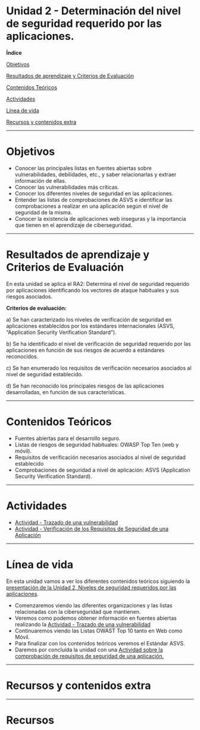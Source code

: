 # Unidad 2 - Determinación del nivel de seguridad requerido por las aplicaciones.


**Índice**

[Objetivos](#objetivos)

[Resultados de aprendizaje y Criterios de Evaluación](#resultados-de-aprendizaje-y-criterios-de-evaluación)

[Contenidos Teóricos](#contenidos-teóricos)

[Actividades](#actividades)

[Línea de vida](#línea-de-vida)

[Recursos y contenidos extra](#recursos-y-contenidos-extra)

---
# Objetivos

- Conocer las principales listas en fuentes abiertas sobre vulnerabilidades, debilidades, etc.,  y saber relacionarlas y  extraer información de ellas.
- Conocer las vulnerabilidades más críticas.
- Conocer los diferentes niveles de seguridad en las aplicaciones.
- Entender las listas de comprobaciones de ASVS e identificar las comprobaciones a realizar en una aplicación según el nivel de seguridad de la misma.
- Conocer la existencia de aplicaciones web inseguras y la importancia que tienen en el aprendizaje de ciberseguridad.

---

# Resultados de aprendizaje y Criterios de Evaluación

En esta unidad se aplica el RA2: Determina el nivel de seguridad requerido por aplicaciones identificando los vectores de ataque habituales y sus riesgos asociados.

**Criterios de evaluación:**

a)	Se han caracterizado los niveles de verificación de seguridad en aplicaciones establecidos por los estándares internacionales (ASVS, “Application Security Verification Standard”).

b)	Se ha identificado el nivel de verificación de seguridad requerido por las aplicaciones en función de sus riesgos de acuerdo a estándares reconocidos.

c)	Se han enumerado los requisitos de verificación necesarios asociados al nivel de seguridad establecido.

d)	Se han reconocido los principales riesgos de las aplicaciones desarrolladas, en función de sus características.

---

# Contenidos Teóricos


- Fuentes abiertas para el desarrollo seguro.
- Listas de riesgos de seguridad habituales: OWASP Top Ten (web y móvil).
- Requisitos de verificación necesarios asociados al nivel de seguridad establecido
- Comprobaciones de seguridad a nivel de aplicación: ASVS (Application Security Verification Standard).


---
# Actividades

- [Actividad - Trazado de una vulnerabilidad](Actividad-TrazadoVulnerabilidad/README.md)
- [Actividad - Verificación de los Requisitos de Seguridad de una Aplicación](../Unidad2-NivelesSeguridad/Actividad-ComprobacionRequisitosSeguridadAplicacion/README.md)

---

# Línea de vida

En esta unidad vamos a ver los diferentes contenidos teóricos siguiendo la [presentación de la Unidad 2, Niveles de seguridad requeridos por las aplicaciones](./ContenidosTeoricos/PPSUnidad2-NivelesSeguridadRequeridos.pdf).

- Comenzaremos viendo las diferentes organizaciones y las listas relacionadas con la ciberseguridad que mantienen.
- Veremos como podemos obtener información en fuentes abiertas realizando la [Actividad - Trazado de una vulnerabilidad](Actividad-TrazadoVulnerabilidad/README.md)
- Continuaremos viendo las Listas OWAST Top 10 tanto en Web como Móvil.
- Para finalizar con los contenidos teóricos veremos el Estándar ASVS.
- Daremos por concluída la unidad con una [Actividad sobre la comprobación de requisitos de seguridad de una aplicación.](./Actividad-ComprobacionRequisitosSeguridadAplicacion/README.md)
---

# Recursos y contenidos extra



---
# Recursos